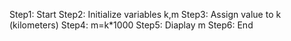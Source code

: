 Step1: Start
Step2: Initialize variables k,m
Step3: Assign value to k (kilometers)
Step4: m=k*1000
Step5: Diaplay m
Step6: End
